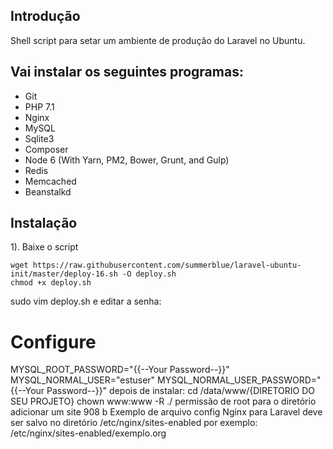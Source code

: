 ## Introdução

Shell script para setar um ambiente de produção do Laravel no Ubuntu.

## Vai instalar os seguintes programas:

* Git
* PHP 7.1
* Nginx
* MySQL
* Sqlite3
* Composer
* Node 6 (With Yarn, PM2, Bower, Grunt, and Gulp)
* Redis
* Memcached
* Beanstalkd

## Instalação

1). Baixe o script

```
wget https://raw.githubusercontent.com/summerblue/laravel-ubuntu-init/master/deploy-16.sh -O deploy.sh
chmod +x deploy.sh
```

sudo vim deploy.sh
e editar a senha:
# Configure
MYSQL_ROOT_PASSWORD="{{--Your Password--}}"
MYSQL_NORMAL_USER="estuser"
MYSQL_NORMAL_USER_PASSWORD="{{--Your Password--}}"
depois de instalar:
cd /data/www/{DIRETORIO DO SEU PROJETO}
chown www:www -R ./
permissão de root para o diretório
adicionar um site
 908 b
 Exemplo de arquivo config Nginx para Laravel
deve ser salvo no diretório /etc/nginx/sites-enabled
por exemplo: /etc/nginx/sites-enabled/exemplo.org

